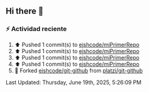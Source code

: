 ## Hi there 👋

### :zap: Actividad reciente
<!--RECENT_ACTIVITY:start-->
1. ⬆️ Pushed 1 commit(s) to [ejshcode/miPrimerRepo](https://github.com/ejshcode/miPrimerRepo)<br>
2. ⬆️ Pushed 1 commit(s) to [ejshcode/miPrimerRepo](https://github.com/ejshcode/miPrimerRepo)<br>
3. ⬆️ Pushed 1 commit(s) to [ejshcode/miPrimerRepo](https://github.com/ejshcode/miPrimerRepo)<br>
4. ⬆️ Pushed 1 commit(s) to [ejshcode/miPrimerRepo](https://github.com/ejshcode/miPrimerRepo)<br>
5. 🔱 Forked [ejshcode/git-github](https://github.com/ejshcode/git-github) from [platzi/git-github](https://github.com/platzi/git-github)<br>
<!--RECENT_ACTIVITY:end-->
<!--RECENT_ACTIVITY:last_update-->
Last Updated: Thursday, June 19th, 2025, 5:26:09 PM
<!--RECENT_ACTIVITY:last_update_end-->

<!--
**ejshcode/ejshcode** is a ✨ _special_ ✨ repository because its `README.md` (this file) appears on your GitHub profile.

Here are some ideas to get you started:

- 🔭 I’m currently working on ...
- 🌱 I’m currently learning ...
- 👯 I’m looking to collaborate on ...
- 🤔 I’m looking for help with ...
- 💬 Ask me about ...
- 📫 How to reach me: ...
- 😄 Pronouns: ...
- ⚡ Fun fact: ...
-->
